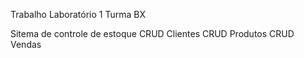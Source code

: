 Trabalho Laboratório 1 Turma BX

Sitema de controle de estoque
  CRUD Clientes
  CRUD Produtos
  CRUD Vendas
  
